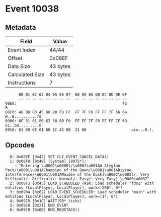 # Event 10038

## Metadata

| Field           | Value    |
|-----------------|----------|
| Event Index     | 44/44    |
| Offset          | 0x08EF   |
| Data Size       | 43 bytes |
| Calculated Size | 43 bytes |
| Instructions    | 7        |

```
      00 01 02 03 04 05 06 07  08 09 0A 0B 0C 0D 0E 0F
      -- -- -- -- -- -- -- --  -- -- -- -- -- -- -- --
08E0:                                               42                 B
08F0: 48 8B 80 45 00 80 F0 FF  FF 7F F0 FF FF 7F 66 64  H..E..........fd
0900: 6F 31 01 80 62 38 80 F0  FF FF 7F F0 FF FF 7F 6D  o1..b8.........m
0910: 61 69 6E 01 80 1C 42 80  21 00                    ain...B.!.      
```

## Opcodes

```
  0: 0x08EF [0x42] SET_CLI_EVENT_CANCEL_DATA()
  1: 0x08F0 [0x48] [System] [8075*]:
    → "Entering \u000C\u0000[/\u0001\u001AA Stygian Pact/\u0001\u001AChampion of the Dawn/\u0001\u001ADivine Interference/\u0001\u001AMaiden of the Dusk]\u000C\u0002[/: Very Difficult/: Difficult/: Normal/: Easy/: Very Easy].\u0000\u0007"
  2: 0x08F3 [0x45] LOAD_SCHEDULED_TASK: Load scheduler "fdo1" with entities [LocalPlayer, LocalPlayer], work=[200*, 0*]
  3: 0x0904 [0x62] LOAD_EVENT_SCHEDULER: Load scheduler "main" with entities [LocalPlayer, LocalPlayer], work=[1*, 0*]
  4: 0x0915 [0x1C] WAIT(90* ticks)
  5: 0x0918 [0x21] END_EVENT
  6: 0x0919 [0x00] END_REQSTACK()
```
